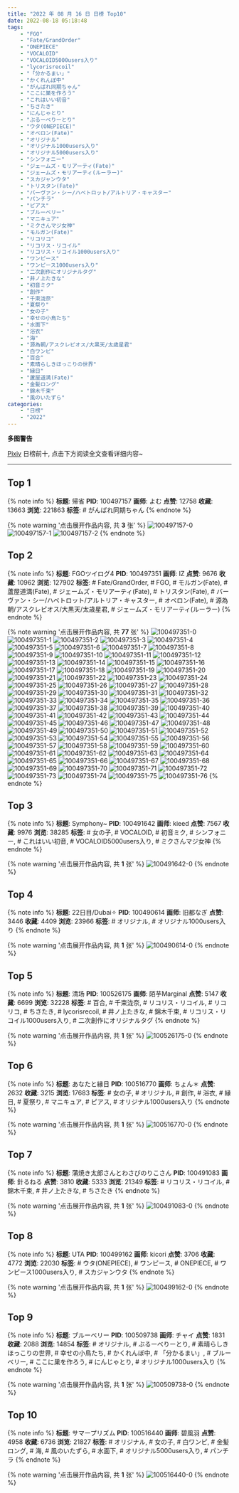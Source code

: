 ```yaml
---
title: "2022 年 08 月 16 日 日榜 Top10"
date: 2022-08-18 05:18:48
tags:
    - "FGO"
    - "Fate/GrandOrder"
    - "ONEPIECE"
    - "VOCALOID"
    - "VOCALOID5000users入り"
    - "lycorisrecoil"
    - "「分かるまい」"
    - "かくれんぼ中"
    - "がんばれ同期ちゃん"
    - "ここに巣を作ろう"
    - "これはいい初音"
    - "ちさたき"
    - "にんじゃとり"
    - "ぶるーべりーとり"
    - "ウタ(ONEPIECE)"
    - "オベロン(Fate)"
    - "オリジナル"
    - "オリジナル1000users入り"
    - "オリジナル5000users入り"
    - "シンフォニー"
    - "ジェームズ・モリアーティ(Fate)"
    - "ジェームズ・モリアーティ(ルーラー)"
    - "スカジャンウタ"
    - "トリスタン(Fate)"
    - "バーヴァン・シー/ハベトロット/アルトリア・キャスター"
    - "パンチラ"
    - "ピアス"
    - "ブルーベリー"
    - "マニキュア"
    - "ミクさんマジ女神"
    - "モルガン(Fate)"
    - "リコリコ"
    - "リコリス・リコイル"
    - "リコリス・リコイル1000users入り"
    - "ワンピース"
    - "ワンピース1000users入り"
    - "二次創作にオリジナルタグ"
    - "井ノ上たきな"
    - "初音ミク"
    - "創作"
    - "千束泷奈"
    - "夏祭り"
    - "女の子"
    - "幸せの小鳥たち"
    - "水面下"
    - "浴衣"
    - "海"
    - "源為朝/アスクレピオス/大黒天/太歳星君"
    - "白ワンピ"
    - "百合"
    - "素晴らしきほっこりの世界"
    - "縁日"
    - "蘆屋道満(Fate)"
    - "金髪ロング"
    - "錦木千束"
    - "風のいたずら"
categories:
    - "日榜"
    - "2022"
---
```


<i class="fa fa-triangle-exclamation"></i>**多图警告**<i class="fa fa-triangle-exclamation"></i>

[Pixiv](https://www.pixiv.net/) 日榜前十, 点击下方阅读全文查看详细内容~

<!-- more -->

---

## Top 1

{% note info %}
**标题**: 帰省
**PID**: 100497157 **画师**: よむ
**点赞**: 12758 **收藏**: 13663 **浏览**: 221863
**标签**: # がんばれ同期ちゃん
{% endnote %}

{% note warning '点击展开作品内容, 共 **3** 张' %}
![100497157-0](https://i.pixiv.re/img-original/img/2022/08/15/08/04/11/100497157_p0.png)
![100497157-1](https://i.pixiv.re/img-original/img/2022/08/15/08/04/11/100497157_p1.png)
![100497157-2](https://i.pixiv.re/img-original/img/2022/08/15/08/04/11/100497157_p2.png)
{% endnote %}

## Top 2

{% note info %}
**标题**: FGOツイログ4
**PID**: 100497351 **画师**: IZ
**点赞**: 9676 **收藏**: 10962 **浏览**: 127902
**标签**: # Fate/GrandOrder, # FGO, # モルガン(Fate), # 蘆屋道満(Fate), # ジェームズ・モリアーティ(Fate), # トリスタン(Fate), # バーヴァン・シー/ハベトロット/アルトリア・キャスター, # オベロン(Fate), # 源為朝/アスクレピオス/大黒天/太歳星君, # ジェームズ・モリアーティ(ルーラー)
{% endnote %}

{% note warning '点击展开作品内容, 共 **77** 张' %}
![100497351-0](https://i.pixiv.re/img-original/img/2022/08/15/08/21/18/100497351_p0.jpg)
![100497351-1](https://i.pixiv.re/img-original/img/2022/08/15/08/21/18/100497351_p1.jpg)
![100497351-2](https://i.pixiv.re/img-original/img/2022/08/15/08/21/18/100497351_p2.jpg)
![100497351-3](https://i.pixiv.re/img-original/img/2022/08/15/08/21/18/100497351_p3.jpg)
![100497351-4](https://i.pixiv.re/img-original/img/2022/08/15/08/21/18/100497351_p4.jpg)
![100497351-5](https://i.pixiv.re/img-original/img/2022/08/15/08/21/18/100497351_p5.jpg)
![100497351-6](https://i.pixiv.re/img-original/img/2022/08/15/08/21/18/100497351_p6.jpg)
![100497351-7](https://i.pixiv.re/img-original/img/2022/08/15/08/21/18/100497351_p7.jpg)
![100497351-8](https://i.pixiv.re/img-original/img/2022/08/15/08/21/18/100497351_p8.jpg)
![100497351-9](https://i.pixiv.re/img-original/img/2022/08/15/08/21/18/100497351_p9.jpg)
![100497351-10](https://i.pixiv.re/img-original/img/2022/08/15/08/21/18/100497351_p10.jpg)
![100497351-11](https://i.pixiv.re/img-original/img/2022/08/15/08/21/18/100497351_p11.jpg)
![100497351-12](https://i.pixiv.re/img-original/img/2022/08/15/08/21/18/100497351_p12.jpg)
![100497351-13](https://i.pixiv.re/img-original/img/2022/08/15/08/21/18/100497351_p13.jpg)
![100497351-14](https://i.pixiv.re/img-original/img/2022/08/15/08/21/18/100497351_p14.jpg)
![100497351-15](https://i.pixiv.re/img-original/img/2022/08/15/08/21/18/100497351_p15.jpg)
![100497351-16](https://i.pixiv.re/img-original/img/2022/08/15/08/21/18/100497351_p16.jpg)
![100497351-17](https://i.pixiv.re/img-original/img/2022/08/15/08/21/18/100497351_p17.jpg)
![100497351-18](https://i.pixiv.re/img-original/img/2022/08/15/08/21/18/100497351_p18.jpg)
![100497351-19](https://i.pixiv.re/img-original/img/2022/08/15/08/21/18/100497351_p19.jpg)
![100497351-20](https://i.pixiv.re/img-original/img/2022/08/15/08/21/18/100497351_p20.jpg)
![100497351-21](https://i.pixiv.re/img-original/img/2022/08/15/08/21/18/100497351_p21.jpg)
![100497351-22](https://i.pixiv.re/img-original/img/2022/08/15/08/21/18/100497351_p22.jpg)
![100497351-23](https://i.pixiv.re/img-original/img/2022/08/15/08/21/18/100497351_p23.jpg)
![100497351-24](https://i.pixiv.re/img-original/img/2022/08/15/08/21/18/100497351_p24.jpg)
![100497351-25](https://i.pixiv.re/img-original/img/2022/08/15/08/21/18/100497351_p25.jpg)
![100497351-26](https://i.pixiv.re/img-original/img/2022/08/15/08/21/18/100497351_p26.jpg)
![100497351-27](https://i.pixiv.re/img-original/img/2022/08/15/08/21/18/100497351_p27.jpg)
![100497351-28](https://i.pixiv.re/img-original/img/2022/08/15/08/21/18/100497351_p28.jpg)
![100497351-29](https://i.pixiv.re/img-original/img/2022/08/15/08/21/18/100497351_p29.jpg)
![100497351-30](https://i.pixiv.re/img-original/img/2022/08/15/08/21/18/100497351_p30.jpg)
![100497351-31](https://i.pixiv.re/img-original/img/2022/08/15/08/21/18/100497351_p31.jpg)
![100497351-32](https://i.pixiv.re/img-original/img/2022/08/15/08/21/18/100497351_p32.jpg)
![100497351-33](https://i.pixiv.re/img-original/img/2022/08/15/08/21/18/100497351_p33.jpg)
![100497351-34](https://i.pixiv.re/img-original/img/2022/08/15/08/21/18/100497351_p34.jpg)
![100497351-35](https://i.pixiv.re/img-original/img/2022/08/15/08/21/18/100497351_p35.jpg)
![100497351-36](https://i.pixiv.re/img-original/img/2022/08/15/08/21/18/100497351_p36.jpg)
![100497351-37](https://i.pixiv.re/img-original/img/2022/08/15/08/21/18/100497351_p37.jpg)
![100497351-38](https://i.pixiv.re/img-original/img/2022/08/15/08/21/18/100497351_p38.jpg)
![100497351-39](https://i.pixiv.re/img-original/img/2022/08/15/08/21/18/100497351_p39.jpg)
![100497351-40](https://i.pixiv.re/img-original/img/2022/08/15/08/21/18/100497351_p40.jpg)
![100497351-41](https://i.pixiv.re/img-original/img/2022/08/15/08/21/18/100497351_p41.jpg)
![100497351-42](https://i.pixiv.re/img-original/img/2022/08/15/08/21/18/100497351_p42.jpg)
![100497351-43](https://i.pixiv.re/img-original/img/2022/08/15/08/21/18/100497351_p43.jpg)
![100497351-44](https://i.pixiv.re/img-original/img/2022/08/15/08/21/18/100497351_p44.jpg)
![100497351-45](https://i.pixiv.re/img-original/img/2022/08/15/08/21/18/100497351_p45.jpg)
![100497351-46](https://i.pixiv.re/img-original/img/2022/08/15/08/21/18/100497351_p46.jpg)
![100497351-47](https://i.pixiv.re/img-original/img/2022/08/15/08/21/18/100497351_p47.jpg)
![100497351-48](https://i.pixiv.re/img-original/img/2022/08/15/08/21/18/100497351_p48.jpg)
![100497351-49](https://i.pixiv.re/img-original/img/2022/08/15/08/21/18/100497351_p49.jpg)
![100497351-50](https://i.pixiv.re/img-original/img/2022/08/15/08/21/18/100497351_p50.jpg)
![100497351-51](https://i.pixiv.re/img-original/img/2022/08/15/08/21/18/100497351_p51.jpg)
![100497351-52](https://i.pixiv.re/img-original/img/2022/08/15/08/21/18/100497351_p52.jpg)
![100497351-53](https://i.pixiv.re/img-original/img/2022/08/15/08/21/18/100497351_p53.jpg)
![100497351-54](https://i.pixiv.re/img-original/img/2022/08/15/08/21/18/100497351_p54.jpg)
![100497351-55](https://i.pixiv.re/img-original/img/2022/08/15/08/21/18/100497351_p55.jpg)
![100497351-56](https://i.pixiv.re/img-original/img/2022/08/15/08/21/18/100497351_p56.jpg)
![100497351-57](https://i.pixiv.re/img-original/img/2022/08/15/08/21/18/100497351_p57.jpg)
![100497351-58](https://i.pixiv.re/img-original/img/2022/08/15/08/21/18/100497351_p58.jpg)
![100497351-59](https://i.pixiv.re/img-original/img/2022/08/15/08/21/18/100497351_p59.jpg)
![100497351-60](https://i.pixiv.re/img-original/img/2022/08/15/08/21/18/100497351_p60.jpg)
![100497351-61](https://i.pixiv.re/img-original/img/2022/08/15/08/21/18/100497351_p61.jpg)
![100497351-62](https://i.pixiv.re/img-original/img/2022/08/15/08/21/18/100497351_p62.jpg)
![100497351-63](https://i.pixiv.re/img-original/img/2022/08/15/08/21/18/100497351_p63.jpg)
![100497351-64](https://i.pixiv.re/img-original/img/2022/08/15/08/21/18/100497351_p64.jpg)
![100497351-65](https://i.pixiv.re/img-original/img/2022/08/15/08/21/18/100497351_p65.jpg)
![100497351-66](https://i.pixiv.re/img-original/img/2022/08/15/08/21/18/100497351_p66.jpg)
![100497351-67](https://i.pixiv.re/img-original/img/2022/08/15/08/21/18/100497351_p67.jpg)
![100497351-68](https://i.pixiv.re/img-original/img/2022/08/15/08/21/18/100497351_p68.jpg)
![100497351-69](https://i.pixiv.re/img-original/img/2022/08/15/08/21/18/100497351_p69.jpg)
![100497351-70](https://i.pixiv.re/img-original/img/2022/08/15/08/21/18/100497351_p70.jpg)
![100497351-71](https://i.pixiv.re/img-original/img/2022/08/15/08/21/18/100497351_p71.jpg)
![100497351-72](https://i.pixiv.re/img-original/img/2022/08/15/08/21/18/100497351_p72.jpg)
![100497351-73](https://i.pixiv.re/img-original/img/2022/08/15/08/21/18/100497351_p73.jpg)
![100497351-74](https://i.pixiv.re/img-original/img/2022/08/15/08/21/18/100497351_p74.jpg)
![100497351-75](https://i.pixiv.re/img-original/img/2022/08/15/08/21/18/100497351_p75.jpg)
![100497351-76](https://i.pixiv.re/img-original/img/2022/08/15/08/21/18/100497351_p76.jpg)
{% endnote %}

## Top 3

{% note info %}
**标题**: Symphony~
**PID**: 100491642 **画师**: kieed
**点赞**: 7567 **收藏**: 9976 **浏览**: 38285
**标签**: # 女の子, # VOCALOID, # 初音ミク, # シンフォニー, # これはいい初音, # VOCALOID5000users入り, # ミクさんマジ女神
{% endnote %}

{% note warning '点击展开作品内容, 共 **1** 张' %}
![100491642-0](https://i.pixiv.re/img-original/img/2022/08/15/00/30/49/100491642_p0.jpg)
{% endnote %}

## Top 4

{% note info %}
**标题**: 22日目/Dubai✧
**PID**: 100490614 **画师**: 旧都なぎ
**点赞**: 3446 **收藏**: 4409 **浏览**: 23966
**标签**: # オリジナル, # オリジナル1000users入り
{% endnote %}

{% note warning '点击展开作品内容, 共 **1** 张' %}
![100490614-0](https://i.pixiv.re/img-original/img/2022/08/15/00/00/44/100490614_p0.jpg)
{% endnote %}

## Top 5

{% note info %}
**标题**: 清场
**PID**: 100526175 **画师**: 陌芋Marginal
**点赞**: 5147 **收藏**: 6699 **浏览**: 32228
**标签**: # 百合, # 千束泷奈, # リコリス・リコイル, # リコリコ, # ちさたき, # lycorisrecoil, # 井ノ上たきな, # 錦木千束, # リコリス・リコイル1000users入り, # 二次創作にオリジナルタグ
{% endnote %}

{% note warning '点击展开作品内容, 共 **1** 张' %}
![100526175-0](https://i.pixiv.re/img-original/img/2022/08/16/12/45/05/100526175_p0.jpg)
{% endnote %}

## Top 6

{% note info %}
**标题**: あなたと縁日
**PID**: 100516770 **画师**: ちょん＊
**点赞**: 2632 **收藏**: 3215 **浏览**: 17683
**标签**: # 女の子, # オリジナル, # 創作, # 浴衣, # 縁日, # 夏祭り, # マニキュア, # ピアス, # オリジナル1000users入り
{% endnote %}

{% note warning '点击展开作品内容, 共 **1** 张' %}
![100516770-0](https://i.pixiv.re/img-original/img/2022/08/16/00/14/50/100516770_p0.png)
{% endnote %}

## Top 7

{% note info %}
**标题**: 蒲焼き太郎さんとわさびのりこさん
**PID**: 100491083 **画师**: 針るねる
**点赞**: 3810 **收藏**: 5333 **浏览**: 21349
**标签**: # リコリス・リコイル, # 錦木千束, # 井ノ上たきな, # ちさたき
{% endnote %}

{% note warning '点击展开作品内容, 共 **1** 张' %}
![100491083-0](https://i.pixiv.re/img-original/img/2022/08/15/00/12/19/100491083_p0.png)
{% endnote %}

## Top 8

{% note info %}
**标题**: UTA
**PID**: 100499162 **画师**: kicori
**点赞**: 3706 **收藏**: 4772 **浏览**: 22030
**标签**: # ウタ(ONEPIECE), # ワンピース, # ONEPIECE, # ワンピース1000users入り, # スカジャンウタ
{% endnote %}

{% note warning '点击展开作品内容, 共 **1** 张' %}
![100499162-0](https://i.pixiv.re/img-original/img/2022/08/15/16/19/08/100499162_p0.jpg)
{% endnote %}

## Top 9

{% note info %}
**标题**: ブルーベリー
**PID**: 100509738 **画师**: チャイ
**点赞**: 1831 **收藏**: 2088 **浏览**: 14854
**标签**: # オリジナル, # ぶるーべりーとり, # 素晴らしきほっこりの世界, # 幸せの小鳥たち, # かくれんぼ中, # 「分かるまい」, # ブルーベリー, # ここに巣を作ろう, # にんじゃとり, # オリジナル1000users入り
{% endnote %}

{% note warning '点击展开作品内容, 共 **1** 张' %}
![100509738-0](https://i.pixiv.re/img-original/img/2022/08/15/20/30/00/100509738_p0.png)
{% endnote %}

## Top 10

{% note info %}
**标题**: サマープリズム
**PID**: 100516440 **画师**: 碧風羽
**点赞**: 4958 **收藏**: 6736 **浏览**: 21827
**标签**: # オリジナル, # 女の子, # 白ワンピ, # 金髪ロング, # 海, # 風のいたずら, # 水面下, # オリジナル5000users入り, # パンチラ
{% endnote %}

{% note warning '点击展开作品内容, 共 **1** 张' %}
![100516440-0](https://i.pixiv.re/img-original/img/2022/08/16/00/04/57/100516440_p0.jpg)
{% endnote %}
